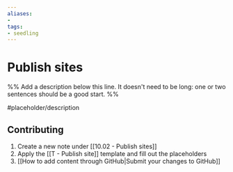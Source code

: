 ```yaml
---
aliases:
- 
tags:
- seedling
---
```


# Publish sites

%% Add a description below this line. It doesn't need to be long: one or two sentences should be a good start. %%

#placeholder/description

## Contributing

1. Create a new note under [[10.02 - Publish sites]]
2. Apply the [[T - Publish site]] template and fill out the placeholders
3. [[How to add content through GitHub|Submit your changes to GitHub]]
